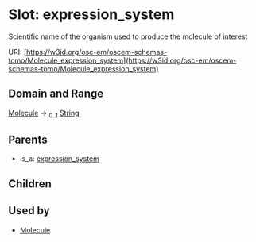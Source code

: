 
# Slot: expression_system

Scientific name of the organism used to produce the molecule of interest

URI: [https://w3id.org/osc-em/oscem-schemas-tomo/Molecule_expression_system](https://w3id.org/osc-em/oscem-schemas-tomo/Molecule_expression_system)


## Domain and Range

[Molecule](Molecule.md) &#8594;  <sub>0..1</sub> [String](types/String.md)

## Parents

 *  is_a: [expression_system](expression_system.md)

## Children


## Used by

 * [Molecule](Molecule.md)
